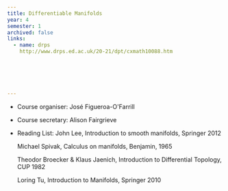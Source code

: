 ```yaml
---
title: Differentiable Manifolds		
year: 4
semester: 1
archived: false
links:
  - name: drps
    http://www.drps.ed.ac.uk/20-21/dpt/cxmath10088.htm






---
```


- Course organiser: José Figueroa-O'Farrill

- Course secretary: Alison Fairgrieve

- Reading List: John Lee, Introduction to smooth manifolds, Springer 2012

  Michael Spivak, Calculus on manifolds, Benjamin, 1965

  Theodor Broecker & Klaus Jaenich, Introduction to Differential Topology, CUP 1982

  Loring Tu, Introduction to Manifolds, Springer 2010
   